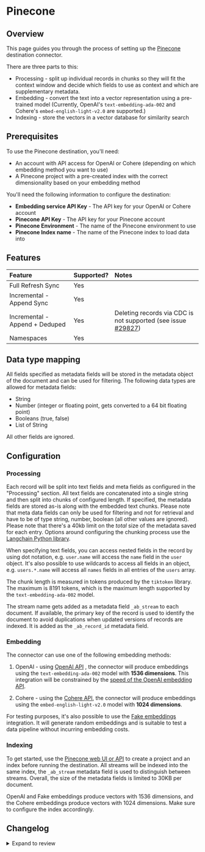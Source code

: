 # Pinecone

## Overview

This page guides you through the process of setting up the [Pinecone](https://pinecone.io/) destination connector.

There are three parts to this:

- Processing - split up individual records in chunks so they will fit the context window and decide which fields to use as context and which are supplementary metadata.
- Embedding - convert the text into a vector representation using a pre-trained model (Currently, OpenAI's `text-embedding-ada-002` and Cohere's `embed-english-light-v2.0` are supported.)
- Indexing - store the vectors in a vector database for similarity search

## Prerequisites

To use the Pinecone destination, you'll need:

- An account with API access for OpenAI or Cohere (depending on which embedding method you want to use)
- A Pinecone project with a pre-created index with the correct dimensionality based on your embedding method

You'll need the following information to configure the destination:

- **Embedding service API Key** - The API key for your OpenAI or Cohere account
- **Pinecone API Key** - The API key for your Pinecone account
- **Pinecone Environment** - The name of the Pinecone environment to use
- **Pinecone Index name** - The name of the Pinecone index to load data into

## Features

| Feature                        | Supported? | Notes                                                                                                             |
| :----------------------------- | :--------- | :---------------------------------------------------------------------------------------------------------------- |
| Full Refresh Sync              | Yes        |                                                                                                                   |
| Incremental - Append Sync      | Yes        |                                                                                                                   |
| Incremental - Append + Deduped | Yes        | Deleting records via CDC is not supported (see issue [#29827](https://github.com/airbytehq/airbyte/issues/29827)) |
| Namespaces                     | Yes        |                                                                                                                   |

## Data type mapping

All fields specified as metadata fields will be stored in the metadata object of the document and can be used for filtering. The following data types are allowed for metadata fields:

- String
- Number (integer or floating point, gets converted to a 64 bit floating point)
- Booleans (true, false)
- List of String

All other fields are ignored.

## Configuration

### Processing

Each record will be split into text fields and meta fields as configured in the "Processing" section. All text fields are concatenated into a single string and then split into chunks of configured length. If specified, the metadata fields are stored as-is along with the embedded text chunks. Please note that meta data fields can only be used for filtering and not for retrieval and have to be of type string, number, boolean (all other values are ignored). Please note that there's a 40kb limit on the _total_ size of the metadata saved for each entry. Options around configuring the chunking process use the [Langchain Python library](https://python.langchain.com/docs/get_started/introduction).

When specifying text fields, you can access nested fields in the record by using dot notation, e.g. `user.name` will access the `name` field in the `user` object. It's also possible to use wildcards to access all fields in an object, e.g. `users.*.name` will access all `names` fields in all entries of the `users` array.

The chunk length is measured in tokens produced by the `tiktoken` library. The maximum is 8191 tokens, which is the maximum length supported by the `text-embedding-ada-002` model.

The stream name gets added as a metadata field `_ab_stream` to each document. If available, the primary key of the record is used to identify the document to avoid duplications when updated versions of records are indexed. It is added as the `_ab_record_id` metadata field.

### Embedding

The connector can use one of the following embedding methods:

1. OpenAI - using [OpenAI API](https://beta.openai.com/docs/api-reference/text-embedding) , the connector will produce embeddings using the `text-embedding-ada-002` model with **1536 dimensions**. This integration will be constrained by the [speed of the OpenAI embedding API](https://platform.openai.com/docs/guides/rate-limits/overview).

2. Cohere - using the [Cohere API](https://docs.cohere.com/reference/embed), the connector will produce embeddings using the `embed-english-light-v2.0` model with **1024 dimensions**.

For testing purposes, it's also possible to use the [Fake embeddings](https://python.langchain.com/docs/modules/data_connection/text_embedding/integrations/fake) integration. It will generate random embeddings and is suitable to test a data pipeline without incurring embedding costs.

### Indexing

To get started, use the [Pinecone web UI or API](https://docs.pinecone.io/docs/quickstart) to create a project and an index before running the destination. All streams will be indexed into the same index, the `_ab_stream` metadata field is used to distinguish between streams. Overall, the size of the metadata fields is limited to 30KB per document.

OpenAI and Fake embeddings produce vectors with 1536 dimensions, and the Cohere embeddings produce vectors with 1024 dimensions. Make sure to configure the index accordingly.

## Changelog

<details>
  <summary>Expand to review</summary>

| Version | Date       | Pull Request                                              | Subject                                                                                                                      |
| :------ | :--------- | :-------------------------------------------------------- | :--------------------------------------------------------------------------------------------------------------------------- |
| 0.1.9 | 2024-07-07 | [40753](https://github.com/airbytehq/airbyte/pull/40753) | Fix a regression with AirbyteLogger |
| 0.1.8 | 2024-07-06 | [40780](https://github.com/airbytehq/airbyte/pull/40780) | Update dependencies |
| 0.1.7 | 2024-06-29 | [40627](https://github.com/airbytehq/airbyte/pull/40627) | Update dependencies |
| 0.1.6 | 2024-06-27 | [40215](https://github.com/airbytehq/airbyte/pull/40215) | Replaced deprecated AirbyteLogger with logging.Logger |
| 0.1.5 | 2024-06-25 | [40430](https://github.com/airbytehq/airbyte/pull/40430) | Update dependencies |
| 0.1.4 | 2024-06-22 | [40150](https://github.com/airbytehq/airbyte/pull/40150) | Update dependencies |
| 0.1.3 | 2024-06-06 | [39148](https://github.com/airbytehq/airbyte/pull/39148) | [autopull] Upgrade base image to v1.2.2 |
| 0.1.2   | 2023-05-17 | [#38336](https://github.com/airbytehq/airbyte/pull/338336) | Fix for regression:Custom namespaces not created automatically
| 0.1.1   | 2023-05-14 | [#38151](https://github.com/airbytehq/airbyte/pull/38151) | Add airbyte source tag for attribution
| 0.1.0   | 2023-05-06 | [#37756](https://github.com/airbytehq/airbyte/pull/37756) | Add support for Pinecone Serverless                                                                                          |
| 0.0.24  | 2023-04-15 | [#37333](https://github.com/airbytehq/airbyte/pull/37333) | Update CDK & pytest version to fix security vulnerabilities.                                                                 |
| 0.0.23  | 2023-03-22 | [#35911](https://github.com/airbytehq/airbyte/pull/35911) | Bump versions to latest, resolves test failures.                                                                             |
| 0.0.22  | 2023-12-11 | [#33303](https://github.com/airbytehq/airbyte/pull/33303) | Fix bug with embedding special tokens                                                                                        |
| 0.0.21  | 2023-12-01 | [#32697](https://github.com/airbytehq/airbyte/pull/32697) | Allow omitting raw text                                                                                                      |
| 0.0.20  | 2023-11-13 | [#32357](https://github.com/airbytehq/airbyte/pull/32357) | Improve spec schema                                                                                                          |
| 0.0.19  | 2023-10-20 | [#31329](https://github.com/airbytehq/airbyte/pull/31373) | Improve error messages                                                                                                       |
| 0.0.18  | 2023-10-20 | [#31329](https://github.com/airbytehq/airbyte/pull/31373) | Add support for namespaces and fix index cleaning when namespace is defined                                                  |
| 0.0.17  | 2023-10-19 | [#31599](https://github.com/airbytehq/airbyte/pull/31599) | Base image migration: remove Dockerfile and use the python-connector-base image                                              |
| 0.0.16  | 2023-10-15 | [#31329](https://github.com/airbytehq/airbyte/pull/31329) | Add OpenAI-compatible embedder option                                                                                        |
| 0.0.15  | 2023-10-04 | [#31075](https://github.com/airbytehq/airbyte/pull/31075) | Fix OpenAI embedder batch size                                                                                               |
| 0.0.14  | 2023-09-29 | [#30820](https://github.com/airbytehq/airbyte/pull/30820) | Update CDK                                                                                                                   |
| 0.0.13  | 2023-09-26 | [#30649](https://github.com/airbytehq/airbyte/pull/30649) | Allow more text splitting options                                                                                            |
| 0.0.12  | 2023-09-25 | [#30649](https://github.com/airbytehq/airbyte/pull/30649) | Fix bug with stale documents left on starter pods                                                                            |
| 0.0.11  | 2023-09-22 | [#30649](https://github.com/airbytehq/airbyte/pull/30649) | Set visible certified flag                                                                                                   |
| 0.0.10  | 2023-09-20 | [#30514](https://github.com/airbytehq/airbyte/pull/30514) | Fix bug with failing embedding step on large records                                                                         |
| 0.0.9   | 2023-09-18 | [#30510](https://github.com/airbytehq/airbyte/pull/30510) | Fix bug with overwrite mode on starter pods                                                                                  |
| 0.0.8   | 2023-09-14 | [#30296](https://github.com/airbytehq/airbyte/pull/30296) | Add Azure embedder                                                                                                           |
| 0.0.7   | 2023-09-13 | [#30382](https://github.com/airbytehq/airbyte/pull/30382) | Promote to certified/beta                                                                                                    |
| 0.0.6   | 2023-09-09 | [#30193](https://github.com/airbytehq/airbyte/pull/30193) | Improve documentation                                                                                                        |
| 0.0.5   | 2023-09-07 | [#30133](https://github.com/airbytehq/airbyte/pull/30133) | Refactor internal structure of connector                                                                                     |
| 0.0.4   | 2023-09-05 | [#30086](https://github.com/airbytehq/airbyte/pull/30079) | Switch to GRPC client for improved performance.                                                                              |
| 0.0.3   | 2023-09-01 | [#30079](https://github.com/airbytehq/airbyte/pull/30079) | Fix bug with potential data loss on append+dedup syncing. 🚨 Streams using append+dedup mode need to be reset after upgrade. |
| 0.0.2   | 2023-08-31 | [#29442](https://github.com/airbytehq/airbyte/pull/29946) | Improve test coverage                                                                                                        |
| 0.0.1   | 2023-08-29 | [#29539](https://github.com/airbytehq/airbyte/pull/29539) | Pinecone connector with some embedders                                                                                       |

</details>
